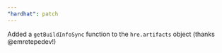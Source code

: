 ```yaml
---
"hardhat": patch
---
```


Added a `getBuildInfoSync` function to the `hre.artifacts` object (thanks @emretepedev!)
